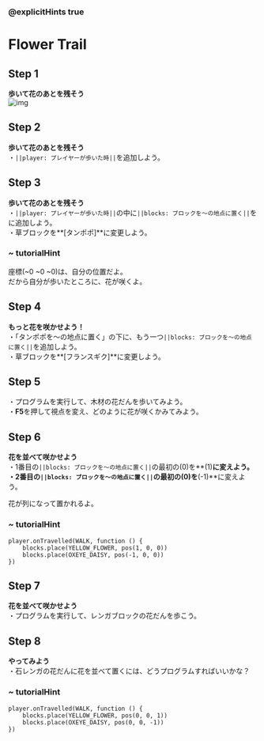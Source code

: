 ### @explicitHints true

# Flower Trail

## Step 1
**歩いて花のあとを残そう**  
![img](https://teck89.xsrv.jp/MEE_tutorial/img/M-T04.jpg)

## Step 2
**歩いて花のあとを残そう**  
・``||player: プレイヤーが歩いた時||``を追加しよう。

## Step 3
**歩いて花のあとを残そう**  
・``||player: プレイヤーが歩いた時||``の中に``||blocks: ブロックを～の地点に置く||``をに追加しよう。  
・草ブロックを**[タンポポ]**に変更しよう。

### ~ tutorialHint
座標(~0 ~0 ~0)は、自分の位置だよ。  
だから自分が歩いたところに、花が咲くよ。

## Step 4
**もっと花を咲かせよう！**    
・「タンポポを～の地点に置く」の下に、もう一つ``||blocks: ブロックを～の地点に置く||``を追加しよう。  
・草ブロックを**[フランスギク]**に変更しよう。  

## Step 5
・プログラムを実行して、木材の花だんを歩いてみよう。  
・**F5**を押して視点を変え、どのように花が咲くかみてみよう。

## Step 6
**花を並べて咲かせよう**  
・1番目の``||blocks: ブロックを～の地点に置く||``の最初の(0)を**(1)**に変えよう。  
・2番目の``||blocks: ブロックを～の地点に置く||``の最初の(0)を**(-1)**に変えよう。  

花が列になって置かれるよ。

### ~ tutorialHint
```block 
player.onTravelled(WALK, function () {
    blocks.place(YELLOW_FLOWER, pos(1, 0, 0))
    blocks.place(OXEYE_DAISY, pos(-1, 0, 0))
})

```

## Step 7
**花を並べて咲かせよう**  
・プログラムを実行して、レンガブロックの花だんを歩こう。

## Step 8
**やってみよう**  
・石レンガの花だんに花を並べて置くには、どうプログラムすればいいかな？

### ~ tutorialHint
```block 
player.onTravelled(WALK, function () {
    blocks.place(YELLOW_FLOWER, pos(0, 0, 1))
    blocks.place(OXEYE_DAISY, pos(0, 0, -1))
})

```
